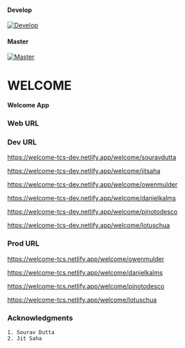 #### Develop
[![Develop](https://api.netlify.com/api/v1/badges/698c37cd-bb34-44e1-9f40-db46727c6347/deploy-status)](https://app.netlify.com/sites/welcome-tcs-dev/deploys)

#### Master
[![Master](https://api.netlify.com/api/v1/badges/621f0e53-273f-4f59-b956-63d87326edbc/deploy-status)](https://app.netlify.com/sites/welcome-tcs/deploys)

# WELCOME
#### Welcome App

### Web URL
### Dev URL
https://welcome-tcs-dev.netlify.app/welcome/souravdutta

https://welcome-tcs-dev.netlify.app/welcome/jitsaha

https://welcome-tcs-dev.netlify.app/welcome/owenmulder

https://welcome-tcs-dev.netlify.app/welcome/danielkalms

https://welcome-tcs-dev.netlify.app/welcome/pinotodesco

https://welcome-tcs-dev.netlify.app/welcome/lotuschua

### Prod URL
https://welcome-tcs.netlify.app/welcome/owenmulder

https://welcome-tcs.netlify.app/welcome/danielkalms

https://welcome-tcs.netlify.app/welcome/pinotodesco

https://welcome-tcs.netlify.app/welcome/lotuschua

### Acknowledgments
```
1. Sourav Dutta
2. Jit Saha
```